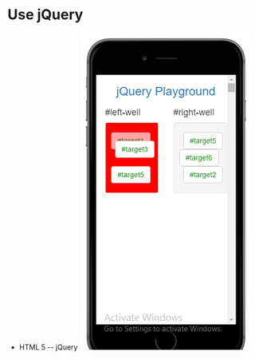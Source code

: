 # Use jQuery
- HTML 5 
-- jQuery
![Alt text](https://github.com/walejandromt/Use-jQuery/blob/master/img.png "Optional title")
